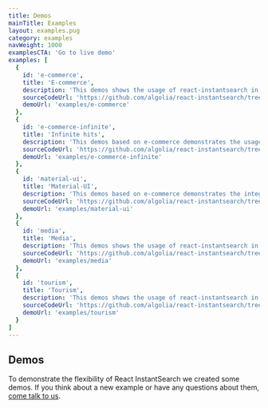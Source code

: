 ```yaml
---
title: Demos
mainTitle: Examples
layout: examples.pug
category: examples
navWeight: 1000
examplesCTA: 'Go to live demo'
examples: [
  {
    id: 'e-commerce',
    title: 'E-commerce',
    description: 'This demos shows the usage of react-instantsearch in the context of an e-commerce website.',
    sourceCodeUrl: 'https://github.com/algolia/react-instantsearch/tree/master/docgen/src/examples/e-commerce',
    demoUrl: 'examples/e-commerce'
  },
  {
    id: 'e-commerce-infinite',
    title: 'Infinite hits',
    description: 'This demos based on e-commerce demonstrates the usage of the load more UX pattern.',
    sourceCodeUrl: 'https://github.com/algolia/react-instantsearch/tree/master/docgen/src/examples/e-commerce-infinite',
    demoUrl: 'examples/e-commerce-infinite'
  },
  {
    id: 'material-ui',
    title: 'Material-UI',
    description: 'This demos based on e-commerce demonstrates the integration of the Material UI component library with react-instantsearch.',
    sourceCodeUrl: 'https://github.com/algolia/react-instantsearch/tree/master/docgen/src/examples/material-ui',
    demoUrl: 'examples/material-ui'
  },
  {
    id: 'media',
    title: 'Media',
    description: 'This demos shows the usage of react-instantsearch in the context of a media website',
    sourceCodeUrl: 'https://github.com/algolia/react-instantsearch/tree/master/docgen/src/examples/media',
    demoUrl: 'examples/media'
  },
  {
    id: 'tourism',
    title: 'Tourism',
    description: 'This demos shows the usage of react-instantsearch in the context of a home renting website',
    sourceCodeUrl: 'https://github.com/algolia/react-instantsearch/tree/master/docgen/src/examples/tourism',
    demoUrl: 'examples/tourism'
  }
]
---
```


## Demos

To demonstrate the flexibility of React InstantSearch we created some demos.
If you think about a new example or have any questions about them, [come talk to us](https://discourse.algolia.com/tags/react-instantsearch).
